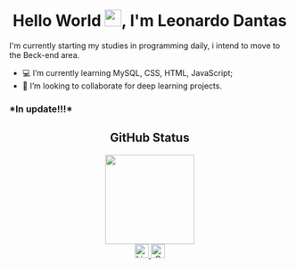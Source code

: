 <h1 align="center">Hello World <img src="https://raw.githubusercontent.com/kaueMarques/kaueMarques/master/hi.gif" width="30px">, I'm Leonardo Dantas</h1>

I'm currently starting my studies in programming daily, i intend to move to the Beck-end area.

- :computer: I’m currently learning MySQL, CSS, HTML, JavaScript;
- 🤝 I’m looking to collaborate for deep learning projects. 

<h3> *In update!!!* </h3>

<div align="center">
  <h2> GitHub Status </h2>
  <a href="https://github.com/LeoDantasSS">
  <img height="160em" src="https://github-readme-stats.vercel.app/api?username=LeoDantasSS&show_icons=true&theme=midnight-purple&include_all_commits=true&count_private=true"/>
</div>

<div align="center">
  <a href="https://www.linkedin.com/in/leonardo-dantasss/" target="_blank">
    <img alt="LinkdeIN" width="25px" src="https://image.flaticon.com/icons/png/512/174/174857.png" />
  </a>
  <a href="mailto:leonardoo.dantas14@gmail.com" target="_blank">
    <img alt="Gmail" width="25px" src="https://www.trt13.jus.br/oraculo/sites/default/files/imagens/artigo/print_603c0c8cbac74.png" />
  </a>
  </div>

  
